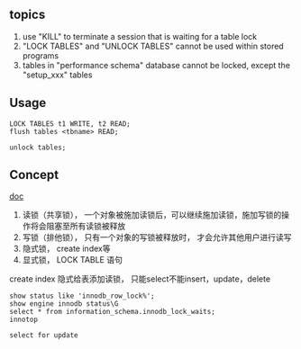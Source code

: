 ## topics
1. use "KILL" to terminate a session that is waiting for a table lock
2. "LOCK TABLES" and "UNLOCK TABLES" cannot be used within stored programs
3. tables in "performance schema" database cannot be locked, except the "setup_xxx" tables

## Usage
```
LOCK TABLES t1 WRITE, t2 READ;
flush tables <tbname> READ;

unlock tables;
```


## Concept
[doc](https://segmentfault.com/a/1190000004507047)


  
1. 读锁（共享锁）， 一个对象被施加读锁后，可以继续施加读锁，施加写锁的操作将会阻塞至所有读锁被释放
2. 写锁（排他锁）， 只有一个对象的写锁被释放时， 才会允许其他用户进行读写
3. 隐式锁， create  index等
4. 显式锁，  LOCK TABLE 语句


create index 隐式给表添加读锁， 只能select不能insert，update，delete


```
show status like 'innodb_row_lock%';
show engine innodb status\G
select * from information_schema.innodb_lock_waits;
innotop 

select for update
```
